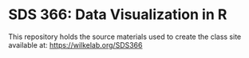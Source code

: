 # SDS 366: Data Visualization in R

This repository holds the source materials used to create the class site available at: https://wilkelab.org/SDS366

